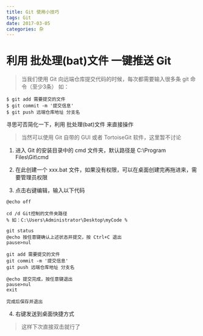 ```yaml
---
title: Git 使用小技巧
tags: Git
date: 2017-03-05
categories: 杂
---
```


# 利用 批处理(bat)文件 一键推送 Git

> 当我们使用 Git 向远端仓库提交代码的时候，每次都需要输入很多条 git 命令（至少3条）
如：
~~~
$ git add 需要提交的文件
$ git commit -m '提交信息'
$ git push 远端仓库地址 分支名
~~~

寻思可否简化一下，利用 批处理(bat)文件 来直接操作
> 当然可以使用 Git 自带的 GUI 或者 TortoiseGit 软件，这里暂不讨论

1. 进入 Git 的安装目录中的 cmd 文件夹，默认路径是 C:\Program Files\Git\cmd 

2. 在此创建一个 xxx.bat 文件，如果没有权限，可以在桌面创建完再拖进来，需要管理员权限

3. 点击右键编辑，输入以下代码
~~~
@echo off

cd /d Git控制的文件夹路径
% 如：C:\Users\Administrator\Desktop\myCode %

git status
@echo 按任意键确认上述状态并提交，按 Ctrl+C 退出
pause>nul

git add 需要提交的文件
git commit -m '提交信息'
git push 远端仓库地址 分支名

@echo 提交完成，按任意键退出
pause>nul
exit
~~~
    完成后保存并退出

4. 右键发送到桌面快捷方式
> 这样下次直接双击就行了